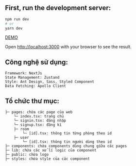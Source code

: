## First, run the development server:
```bash
npm run dev
# or
yarn dev
```

<a href="https://timphongtro.vercel.app/">DEMO</a>

Open [http://localhost:3000](http://localhost:3000) with your browser to see the result.

## Công nghệ sử dụng: 
    Framework: NextJs
    State Management: Zustand
    Style: Ant Design, Sass, Styled Component
    Data Fetching: Apollo Client

## Tổ chức thư mục:
    ├─ pages: chứa các page của web
        └─ index.tsx: trang chủ
        └─ signin.tsx: đăng nhập
        └─ signup.tsx: đăng kí
        ├─ room
            └─ [id].tsx: thông tin từng phòng theo id
        ├─ user
            └─ [id].tsx: thông tin người dùng theo id
    ├─ components: chứa components dùng chung giữa các pages
    ├─ lib: chứa các xử lí logic của component
    ├─ public: chứa logo
    ├─ styles: chứa style của các component

